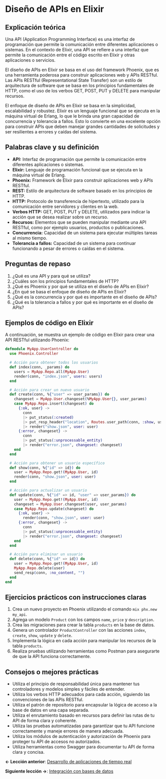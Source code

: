 
# Diseño de APIs en Elixir

## Explicación teórica

Una API (Application Programming Interface) es una interfaz de programación que permite la comunicación entre diferentes aplicaciones o sistemas. En el contexto de Elixir, una API se refiere a una interfaz que permite la comunicación entre el código escrito en Elixir y otras aplicaciones o servicios.

El diseño de APIs en Elixir se basa en el uso del framework Phoenix, que es una herramienta poderosa para construir aplicaciones web y APIs RESTful. Las APIs RESTful (Representational State Transfer) son un estilo de arquitectura de software que se basa en los principios fundamentales de HTTP, como el uso de los verbos GET, POST, PUT y DELETE para manipular recursos.

El enfoque de diseño de APIs en Elixir se basa en la simplicidad, escalabilidad y robustez. Elixir es un lenguaje funcional que se ejecuta en la máquina virtual de Erlang, lo que le brinda una gran capacidad de concurrencia y tolerancia a fallos. Esto lo convierte en una excelente opción para construir APIs que deben manejar grandes cantidades de solicitudes y ser resilientes a errores y caídas del sistema.

## Palabras clave y su definición

- **API:** Interfaz de programación que permite la comunicación entre diferentes aplicaciones o sistemas.
- **Elixir:** Lenguaje de programación funcional que se ejecuta en la máquina virtual de Erlang.
- **Phoenix:** Framework de Elixir para construir aplicaciones web y APIs RESTful.
- **REST:** Estilo de arquitectura de software basado en los principios de HTTP.
- **HTTP:** Protocolo de transferencia de hipertexto, utilizado para la comunicación entre servidores y clientes en la web.
- **Verbos HTTP:** GET, POST, PUT y DELETE, utilizados para indicar la acción que se desea realizar sobre un recurso.
- **Recursos:** Elementos que se pueden manipular mediante una API RESTful, como por ejemplo usuarios, productos o publicaciones.
- **Concurrencia:** Capacidad de un sistema para ejecutar múltiples tareas al mismo tiempo.
- **Tolerancia a fallos:** Capacidad de un sistema para continuar funcionando a pesar de errores o caídas en el sistema.

## Preguntas de repaso

1. ¿Qué es una API y para qué se utiliza?
2. ¿Cuáles son los principios fundamentales de HTTP?
3. ¿Qué es Phoenix y por qué se utiliza en el diseño de APIs en Elixir?
4. ¿En qué se basa el enfoque de diseño de APIs en Elixir?
5. ¿Qué es la concurrencia y por qué es importante en el diseño de APIs?
6. ¿Qué es la tolerancia a fallos y por qué es importante en el diseño de APIs?

## Ejemplos de código en Elixir

A continuación, se muestra un ejemplo de código en Elixir para crear una API RESTful utilizando Phoenix:

```elixir
defmodule MyApp.UserController do
  use Phoenix.Controller

  # Acción para obtener todos los usuarios
  def index(conn, _params) do
    users = MyApp.Repo.all(MyApp.User)
    render(conn, "index.json", users: users)
  end

  # Acción para crear un nuevo usuario
  def create(conn, %{"user" => user_params}) do
    changeset = MyApp.User.changeset(%MyApp.User{}, user_params)
    case MyApp.Repo.insert(changeset) do
      {:ok, user} ->
        conn
        |> put_status(:created)
        |> put_resp_header("location", Routes.user_path(conn, :show, user))
        |> render("show.json", user: user)
      {:error, changeset} ->
        conn
        |> put_status(:unprocessable_entity)
        |> render("error.json", changeset: changeset)
    end
  end

  # Acción para obtener un usuario específico
  def show(conn, %{"id" => id}) do
    user = MyApp.Repo.get!(MyApp.User, id)
    render(conn, "show.json", user: user)
  end

  # Acción para actualizar un usuario
  def update(conn, %{"id" => id, "user" => user_params}) do
    user = MyApp.Repo.get!(MyApp.User, id)
    changeset = MyApp.User.changeset(user, user_params)
    case MyApp.Repo.update(changeset) do
      {:ok, user} ->
        render(conn, "show.json", user: user)
      {:error, changeset} ->
        conn
        |> put_status(:unprocessable_entity)
        |> render("error.json", changeset: changeset)
    end
  end

  # Acción para eliminar un usuario
  def delete(conn, %{"id" => id}) do
    user = MyApp.Repo.get!(MyApp.User, id)
    MyApp.Repo.delete(user)
    send_resp(conn, :no_content, "")
  end
end
```

## Ejercicios prácticos con instrucciones claras

1. Crea un nuevo proyecto en Phoenix utilizando el comando `mix phx.new my_api`.
2. Agrega un modelo `Product` con los campos `name`, `price` y `description`.
3. Crea las migraciones para crear la tabla `products` en la base de datos.
4. Genera un controlador `ProductController` con las acciones `index`, `create`, `show`, `update` y `delete`.
5. Implementa la lógica en cada acción para manipular los recursos de la tabla `products`.
6. Realiza pruebas utilizando herramientas como Postman para asegurarte de que la API funciona correctamente.

## Consejos o mejores prácticas

- Utiliza el principio de responsabilidad única para mantener tus controladores y modelos simples y fáciles de entender.
- Utiliza los verbos HTTP adecuados para cada acción, siguiendo las convenciones de las APIs RESTful.
- Utiliza el patrón de repositorio para encapsular la lógica de acceso a la base de datos en una capa separada.
- Utiliza el enrutamiento basado en recursos para definir las rutas de tu API de forma clara y coherente.
- Utiliza las pruebas automatizadas para garantizar que tu API funcione correctamente y maneje errores de manera adecuada.
- Utiliza los módulos de autenticación y autorización de Phoenix para proteger tu API de accesos no autorizados.
- Utiliza herramientas como Swagger para documentar tu API de forma clara y concisa.

**<- Lección anterior**: [Desarrollo de aplicaciones de tiempo real](desarrollo_de_aplicaciones_de_tiempo_real.md)

**Siguiente lección ->**: [Integración con bases de datos](integracion_con_bases_de_datos.md)
